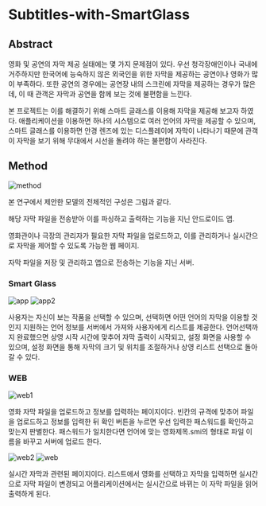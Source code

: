 # Subtitles-with-SmartGlass
 
## Abstract
영화 및 공연의 자막 제공 실태에는 몇 가지 문제점이 있다. 우선 청각장애인이나 국내에 거주하지만 한국어에 능숙하지 않은 외국인을 위한 자막을 제공하는 공연이나 영화가 많이 부족하다. 또한 공연의 경우에는 공연장 내의 스크린에 자막을 제공하는 경우가 많은데, 이 때 관객은 자막과 공연을 함께 보는 것에 불편함을 느낀다. 

본 프로젝트는 이를 해결하기 위해 스마트 글래스를 이용해 자막을 제공해 보고자 하였다. 애플리케이션을 이용하면 하나의 시스템으로 여러 언어의 자막을 제공할 수 있으며, 스마트 글래스를 이용하면 안경 렌즈에 있는 디스플레이에 자막이 나타나기 때문에 관객이 자막을 보기 위해 무대에서 시선을 돌려야 하는 불편함이 사라진다.

## Method
![method](https://user-images.githubusercontent.com/62214506/79222866-48821b80-7e93-11ea-8257-3999bf1fb169.png)

본 연구에서 제안한 모델의 전체적인 구성은 그림과 같다. 

해당 자막 파일을 전송받아 이를 파싱하고 출력하는 기능을 지닌 안드로이드 앱. 

영화관이나 극장의 관리자가 필요한 자막 파일을 업로드하고, 이를 관리하거나 실시간으로 자막을 제어할 수 있도록  가능한 웹 페이지.

자막 파일을 저장 및 관리하고 앱으로 전송하는 기능을 지닌 서버.

### Smart Glass
![app](https://user-images.githubusercontent.com/62214506/79222878-4c15a280-7e93-11ea-89af-8cc4168bf347.png)
![app2](https://user-images.githubusercontent.com/62214506/79222880-4cae3900-7e93-11ea-867b-50cbbdaf8c3e.png)

사용자는 자신이 보는 작품을 선택할 수 있으며, 선택하면 어떤 언어의 자막을 이용할 것인지 지원하는 언어 정보를 서버에서 가져와 사용자에게 리스트를 제공한다. 언어선택까지 완료했으면 상영 시작 시간에 맞추어 자막 출력이 시작되고, 설정 화면을 사용할 수 있으며, 설정 화면을 통해 자막의 크기 및 위치를 조절하거나 상영 리스트 선택으로 돌아갈 수 있다.

### WEB
![web1](https://user-images.githubusercontent.com/62214506/79223749-e7f3de00-7e94-11ea-8f59-c3030950c37f.png)

영화 자막 파일을 업로드하고 정보를 입력하는 페이지이다. 빈칸의 규격에 맞추어 파일을 업로드하고 정보를 입력한 뒤 확인 버튼을 누르면 우선 입력한 패스워드를 확인하고 맞는지 판별한다. 패스워드가 일치한다면 언어에 맞는 영화제목.smi의 형태로 파일 이름을 바꾸고 서버에 업로드 한다. 

![web2](https://user-images.githubusercontent.com/62214506/79223751-e88c7480-7e94-11ea-8d12-22124dc54a4b.png)
![web](https://user-images.githubusercontent.com/62214506/79222890-5041c000-7e93-11ea-8630-b4ce43c51ca9.png)

실시간 자막과 관련된 페이지이다. 리스트에서 영화를 선택하고 자막을 입력하면 실시간으로 자막 파일이 변경되고 어플리케이션에서는 실시간으로 바뀌는 이 자막 파일을 읽어 출력하게 된다.
